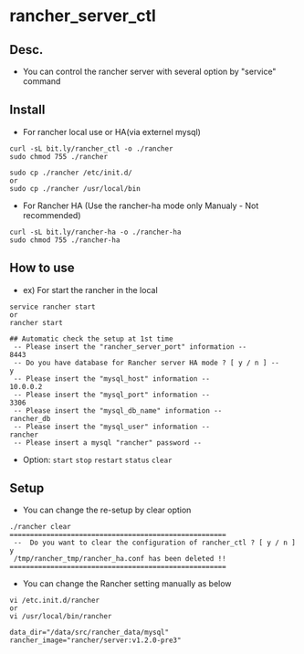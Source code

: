 # rancher_server_ctl
## Desc. 
* You can control the rancher server with several option by "service" command

## Install
* For rancher local use or HA(via externel mysql)

```
curl -sL bit.ly/rancher_ctl -o ./rancher
sudo chmod 755 ./rancher

sudo cp ./rancher /etc/init.d/
or
sudo cp ./rancher /usr/local/bin
```


* For Rancher HA (Use the rancher-ha mode only Manualy - Not recommended)

```
curl -sL bit.ly/rancher-ha -o ./rancher-ha
sudo chmod 755 ./rancher-ha
```



## How to use
* ex) For start the rancher in the local

```
service rancher start
or
rancher start

## Automatic check the setup at 1st time
 -- Please insert the "rancher_server_port" information --
8443
 -- Do you have database for Rancher server HA mode ? [ y / n ] --
y
 -- Please insert the "mysql_host" information --
10.0.0.2
 -- Please insert the "mysql_port" information --
3306
 -- Please insert the "mysql_db_name" information --
rancher_db
 -- Please insert the "mysql_user" information --
rancher
 -- Please insert a mysql "rancher" password --

```
* Option: `start` `stop` `restart` `status` `clear`


## Setup
* You can change the re-setup by clear option

```
./rancher clear
=====================================================
 --  Do you want to clear the configuration of rancher_ctl ? [ y / n ]
y
 /tmp/rancher_tmp/rancher_ha.conf has been deleted !!
=====================================================
```

* You can change the Rancher setting manually as below

```
vi /etc.init.d/rancher
or
vi /usr/local/bin/rancher

data_dir="/data/src/rancher_data/mysql"
rancher_image="rancher/server:v1.2.0-pre3"
```

